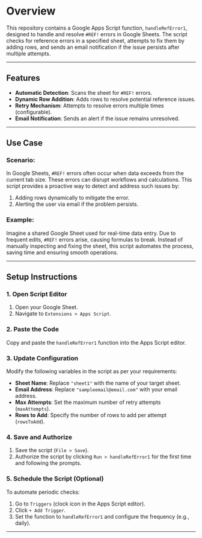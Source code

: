 # Overview

This repository contains a Google Apps Script function, `handleRefError1`, designed to handle and resolve `#REF!` errors in Google Sheets. The script checks for reference errors in a specified sheet, attempts to fix them by adding rows, and sends an email notification if the issue persists after multiple attempts.

---

## Features
- **Automatic Detection**: Scans the sheet for `#REF!` errors.
- **Dynamic Row Addition**: Adds rows to resolve potential reference issues.
- **Retry Mechanism**: Attempts to resolve errors multiple times (configurable).
- **Email Notification**: Sends an alert if the issue remains unresolved.

---

## Use Case

### Scenario:
In Google Sheets, `#REF!` errors often occur when data exceeds from the current tab size. These errors can disrupt workflows and calculations. This script provides a proactive way to detect and address such issues by:
1. Adding rows dynamically to mitigate the error.
2. Alerting the user via email if the problem persists.

### Example:
Imagine a shared Google Sheet used for real-time data entry. Due to frequent edits, `#REF!` errors arise, causing formulas to break. Instead of manually inspecting and fixing the sheet, this script automates the process, saving time and ensuring smooth operations.

---

## Setup Instructions

### 1. Open Script Editor
1. Open your Google Sheet.
2. Navigate to `Extensions > Apps Script`.

### 2. Paste the Code
Copy and paste the `handleRefError1` function into the Apps Script editor.

### 3. Update Configuration
Modify the following variables in the script as per your requirements:
- **Sheet Name**: Replace `"sheet1"` with the name of your target sheet.
- **Email Address**: Replace `"sampleemail@email.com"` with your email address.
- **Max Attempts**: Set the maximum number of retry attempts (`maxAttempts`).
- **Rows to Add**: Specify the number of rows to add per attempt (`rowsToAdd`).

### 4. Save and Authorize
1. Save the script (`File > Save`).
2. Authorize the script by clicking `Run > handleRefError1` for the first time and following the prompts.

### 5. Schedule the Script (Optional)
To automate periodic checks:
1. Go to `Triggers` (clock icon in the Apps Script editor).
2. Click `+ Add Trigger`.
3. Set the function to `handleRefError1` and configure the frequency (e.g., daily).

---
